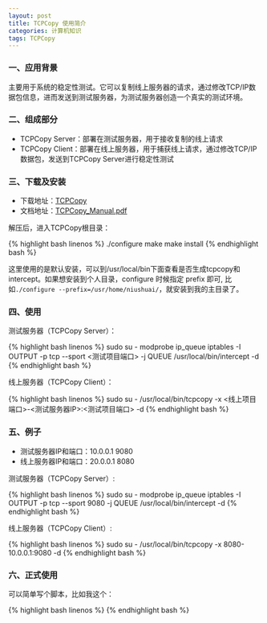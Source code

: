 ```yaml
---
layout: post
title: TCPCopy 使用简介
categories: 计算机知识
tags: TCPCopy
---
```


### 一、应用背景

主要用于系统的稳定性测试。它可以复制线上服务器的请求，通过修改TCP/IP数据包信息，进而发送到测试服务器，为测试服务器创造一个真实的测试环境。

### 二、组成部分

* TCPCopy Server：部署在测试服务器，用于接收复制的线上请求
* TCPCopy Client：部署在线上服务器，用于捕获线上请求，通过修改TCP/IP数据包，发送到TCPCopy Server进行稳定性测试

### 三、下载及安装

* 下载地址：[TCPCopy](https://github.com/wangbin579/tcpcopy/releases/tag/0.9.0)
* 文档地址：[TCPCopy_Manual.pdf](https://raw.github.com/wangbin579/auxiliary/master/docs/TCPCopy_Manual.pdf)

解压后，进入TCPCopy根目录：

{% highlight bash linenos %}
./configure
make
make install
{% endhighlight bash %}

这里使用的是默认安装，可以到/usr/local/bin下面查看是否生成tcpcopy和intercept。如果想安装到个人目录，configure 时候指定 prefix 即可, 比如`./configure --prefix=/usr/home/niushuai/`，就安装到我的主目录了。

### 四、使用

测试服务器（TCPCopy Server）：

{% highlight bash linenos %}
sudo su - 
modprobe ip_queue
iptables -I OUTPUT -p tcp --sport <测试项目端口> -j QUEUE
/usr/local/bin/intercept -d
{% endhighlight bash %}

线上服务器（TCPCopy Client）：

{% highlight bash linenos %}
sudo su - 
/usr/local/bin/tcpcopy -x <线上项目端口>-<测试服务器IP>:<测试项目端口> -d
{% endhighlight bash %}

### 五、例子

* 测试服务器IP和端口：10.0.0.1 9080
* 线上服务器IP和端口：20.0.0.1 8080

测试服务器（TCPCopy Server）:

{% highlight bash linenos %}
sudo su - 
modprobe ip_queue
iptables -I OUTPUT -p tcp --sport 9080 -j QUEUE
/usr/local/bin/intercept -d
{% endhighlight bash %}

线上服务器（TCPCopy Client）:

{% highlight bash linenos %}
sudo su - 
/usr/local/bin/tcpcopy -x 8080-10.0.0.1:9080 -d
{% endhighlight bash %}

### 六、正式使用

可以简单写个脚本，比如我这个：

{% highlight bash linenos %}
{% endhighlight bash %}
